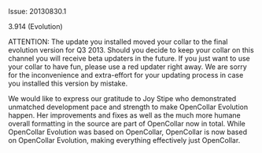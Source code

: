 Issue: 20130830.1

3.914 (Evolution)

ATTENTION: The update you installed moved your collar to the final evolution version for Q3 2013. Should you decide to keep your collar on this channel you will receive beta updaters in the future. If you just want to use your collar to have fun, please use a red updater right away. We are sorry for the inconvenience and extra-effort for your updating process in case you installed this version by mistake.

We would like to express our gratitude to Joy Stipe who demonstrated unmatched development pace and strength to make OpenCollar Evolution happen. Her improvements and fixes as well as the much more humane overall formatting in the source are part of OpenCollar now in total. While OpenCollar Evolution was based on OpenCollar, OpenCollar is now based on OpenCollar Evolution, making everything effectively just OpenCollar.

